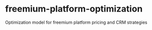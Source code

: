 # freemium-platform-optimization
Optimization model for freemium platform pricing and CRM strategies
